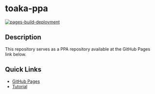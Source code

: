 # toaka-ppa

[![pages-build-deployment](https://github.com/Toaka-Labs/toaka-ppa/actions/workflows/pages/pages-build-deployment/badge.svg)](https://github.com/Toaka-Labs/toaka-ppa/actions/workflows/pages/pages-build-deployment)

## Description

This repository serves as a PPA repository available at the GitHub Pages link below.

## Quick Links

- [GitHub Pages](https://toaka-labs.github.io/toaka-ppa)
- [Tutorial](https://assafmo.github.io/2019/05/02/ppa-repo-hosted-on-github.html)
